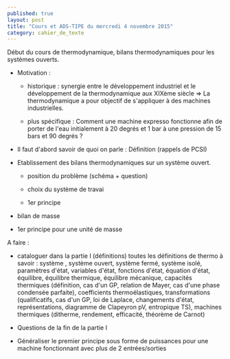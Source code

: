 ```yaml
---
published: true
layout: post
title: "Cours et ADS-TIPE du mercredi 4 novembre 2015"
category: cahier_de_texte
---
```

Début du cours de thermodynamique, bilans thermodynamiques pour les systèmes ouverts.
- Motivation : 

  - historique : synergie entre le développement industriel et le développement de la thermodynamique aux XIXème siècle => La thermodynamique a pour objectif de s'appliquer à des machines industrielles.

  - plus spécifique : Comment une machine expresso fonctionne afin de porter de l'eau initialement à 20 degrés et 1 bar à une pression de 15 bars et 90 degrés ?

- Il faut d'abord savoir de quoi on parle : Définition (rappels de PCSI)

- Etablissement des bilans thermodynamiques sur un système ouvert.

  - position du problème (schéma + question)

  - choix du système de travai

  - 1er principe

 - bilan de masse

 - 1er principe pour une unité de masse

A faire : 

- cataloguer dans la partie I (définitions) toutes les définitions de thermo à savoir : système , système ouvert, système fermé, système isolé, paramètres d'état, variables d'état, fonctions d'état, équation d'état, équilibre, équilibre thermique, équilibre mécanique, capacités thermiques (définition, cas d'un GP, relation de Mayer, cas d'une phase condensée parfaite), coefficients thermoélastiques, transformations (qualificatifs, cas d'un GP, loi de Laplace, changements d'état, représentations, diagramme de Clapeyron pV, entropique TS), machines thermiques (ditherme, rendement, efficacité, théorème de Carnot)

- Questions de la fin de la partie I

- Généraliser le premier principe sous forme de puissances pour une machine fonctionnant avec plus de 2 entrées/sorties
